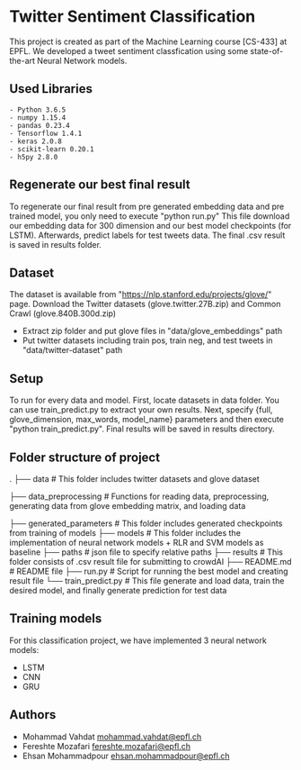 # Twitter Sentiment Classification
This project is created as part of the Machine Learning course [CS-433] at EPFL. We developed a tweet sentiment classfication using some state-of-the-art Neural Network models.

## Used Libraries
```
- Python 3.6.5
- numpy 1.15.4
- pandas 0.23.4
- Tensorflow 1.4.1
- keras 2.0.8
- scikit-learn 0.20.1
- h5py 2.8.0
```

## Regenerate our best final result
To regenerate our final result from pre generated embedding data and pre trained model, you only need to execute "python run.py"
This file download our embedding data for 300 dimension and our best model checkpoints (for LSTM). Afterwards, predict labels for test tweets data. The final .csv result is saved in results folder.

## Dataset
The dataset is available from "https://nlp.stanford.edu/projects/glove/" page. Download the Twitter datasets (glove.twitter.27B.zip) and Common Crawl (glove.840B.300d.zip)
- Extract zip folder and put glove files in "data/glove_embeddings" path
- Put twitter datasets including train pos, train neg, and test tweets in "data/twitter-dataset" path

## Setup
To run for every data and model. First, locate datasets in data folder. You can use train_predict.py to extract your own results. Next, specify {full, glove_dimension, max_words, model_name} parameters and then execute "python train_predict.py". Final results will be saved in results directory.

## Folder structure of project
.
├── data                   # This folder includes twitter datasets and glove dataset

├── data_preprocessing     # Functions for reading data, preprocessing, generating data from glove embedding matrix, and loading data

├── generated_parameters   # This folder includes generated checkpoints from training of models
├── models                 # This folder includes the implementation of neural network models + RLR and SVM models as baseline
├── paths                  # json file to specify relative paths
├── results                # This folder consists of .csv result file for submitting to crowdAI
├── README.md              # README file
├── run.py                 # Script for running the best model and creating result file
└── train_predict.py       # This file generate and load data, train the desired model, and finally generate prediction for test data

## Training models
For this classification project, we have implemented 3 neural network models:
- LSTM
- CNN
- GRU 

## Authors
- Mohammad Vahdat    			mohammad.vahdat@epfl.ch
- Fereshte Mozafari   			fereshte.mozafari@epfl.ch
- Ehsan Mohammadpour  			ehsan.mohammadpour@epfl.ch

